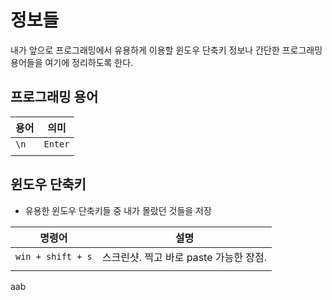 # 정보들

내가 앞으로 프로그래밍에서 유용하게 이용할 윈도우 단축키 정보나 간단한 프로그래밍 용어들을 여기에 정리하도록 한다.

## 프로그래밍 용어

| 용어 | 의미    |
| ---- | ------- |
| `\n` | `Enter` |
|      |         |



## 윈도우 단축키

- 유용한 윈도우 단축키들 중 내가 몰랐던 것들을 저장

| 명령어              | 설명                                   |
| ------------------- | -------------------------------------- |
| ` win + shift + s ` | 스크린샷. 찍고 바로 paste 가능한 장점. |
|                     |                                        |

aab